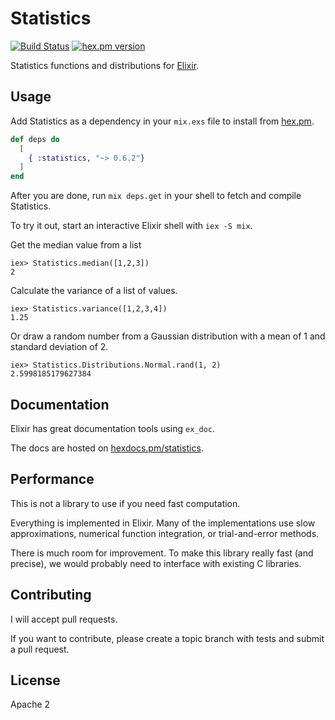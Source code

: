 #  Statistics

[![Build Status](https://travis-ci.org/msharp/elixir-statistics.svg?branch=master)](https://travis-ci.org/msharp/elixir-statistics)
[![hex.pm version](https://img.shields.io/hexpm/v/statistics.svg?style=flat)](https://hex.pm/packages/statistics)

Statistics functions and distributions for [Elixir](https://github.com/elixir-lang/elixir).

## Usage

Add Statistics as a dependency in your `mix.exs` file to install from [hex.pm](https://hex.pm).

```elixir
def deps do
  [
    { :statistics, "~> 0.6.2"}
  ]
end
```

After you are done, run `mix deps.get` in your shell to fetch and compile Statistics.

To try it out, start an interactive Elixir shell with `iex -S mix`.

Get the median value from a list

```
iex> Statistics.median([1,2,3])
2
```

Calculate the variance of a list of values.

```
iex> Statistics.variance([1,2,3,4])
1.25
```

Or draw a random number from a Gaussian distribution with a mean of 1 and standard deviation of 2.

```
iex> Statistics.Distributions.Normal.rand(1, 2)
2.5998185179627384
```

## Documentation

Elixir has great documentation tools using `ex_doc`.

The docs are hosted on [hexdocs.pm/statistics](http://hexdocs.pm/statistics/).

## Performance

This is not a library to use if you need fast computation.

Everything is implemented in Elixir. Many of the implementations use slow approximations, numerical function integration, or trial-and-error methods.

There is much room for improvement. To make this library really fast (and precise), we would probably need to interface with existing C libraries.

## Contributing

I will accept pull requests.

If you want to contribute, please create a topic branch with tests and submit a pull request.

## License

Apache 2
